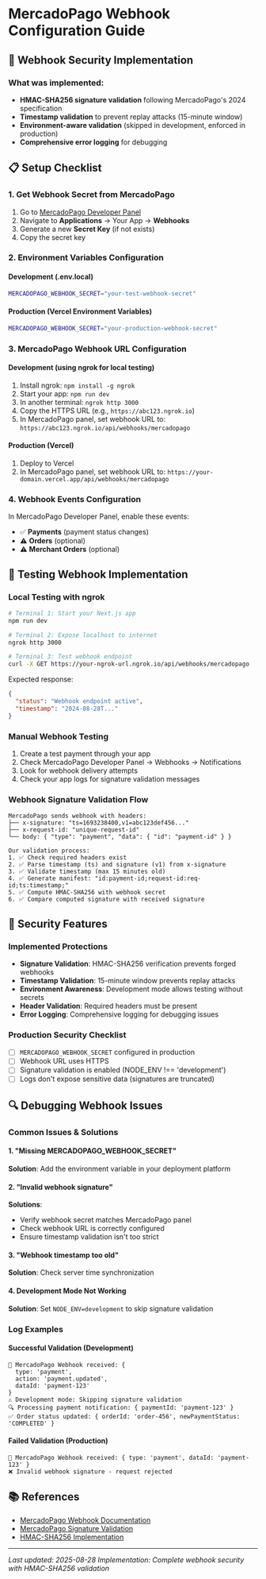 # MercadoPago Webhook Configuration Guide

## 🔐 Webhook Security Implementation

### What was implemented:
- **HMAC-SHA256 signature validation** following MercadoPago's 2024 specification
- **Timestamp validation** to prevent replay attacks (15-minute window)
- **Environment-aware validation** (skipped in development, enforced in production)
- **Comprehensive error logging** for debugging

## 📋 Setup Checklist

### 1. Get Webhook Secret from MercadoPago
1. Go to [MercadoPago Developer Panel](https://www.mercadopago.com/developers)
2. Navigate to **Applications** → Your App → **Webhooks**
3. Generate a new **Secret Key** (if not exists)
4. Copy the secret key

### 2. Environment Variables Configuration

#### Development (.env.local)
```bash
MERCADOPAGO_WEBHOOK_SECRET="your-test-webhook-secret"
```

#### Production (Vercel Environment Variables)
```bash
MERCADOPAGO_WEBHOOK_SECRET="your-production-webhook-secret"
```

### 3. MercadoPago Webhook URL Configuration

#### Development (using ngrok for local testing)
1. Install ngrok: `npm install -g ngrok`
2. Start your app: `npm run dev`
3. In another terminal: `ngrok http 3000`
4. Copy the HTTPS URL (e.g., `https://abc123.ngrok.io`)
5. In MercadoPago panel, set webhook URL to: `https://abc123.ngrok.io/api/webhooks/mercadopago`

#### Production (Vercel)
1. Deploy to Vercel
2. In MercadoPago panel, set webhook URL to: `https://your-domain.vercel.app/api/webhooks/mercadopago`

### 4. Webhook Events Configuration
In MercadoPago Developer Panel, enable these events:
- ✅ **Payments** (payment status changes)
- ⚠️ **Orders** (optional)
- ⚠️ **Merchant Orders** (optional)

## 🧪 Testing Webhook Implementation

### Local Testing with ngrok
```bash
# Terminal 1: Start your Next.js app
npm run dev

# Terminal 2: Expose localhost to internet
ngrok http 3000

# Terminal 3: Test webhook endpoint
curl -X GET https://your-ngrok-url.ngrok.io/api/webhooks/mercadopago
```

Expected response:
```json
{
  "status": "Webhook endpoint active",
  "timestamp": "2024-08-28T..."
}
```

### Manual Webhook Testing
1. Create a test payment through your app
2. Check MercadoPago Developer Panel → Webhooks → Notifications
3. Look for webhook delivery attempts
4. Check your app logs for signature validation messages

### Webhook Signature Validation Flow
```
MercadoPago sends webhook with headers:
├── x-signature: "ts=1693238400,v1=abc123def456..."
├── x-request-id: "unique-request-id"
└── body: { "type": "payment", "data": { "id": "payment-id" } }

Our validation process:
1. ✅ Check required headers exist
2. ✅ Parse timestamp (ts) and signature (v1) from x-signature
3. ✅ Validate timestamp (max 15 minutes old)
4. ✅ Generate manifest: "id:payment-id;request-id:req-id;ts:timestamp;"
5. ✅ Compute HMAC-SHA256 with webhook secret
6. ✅ Compare computed signature with received signature
```

## 🚨 Security Features

### Implemented Protections
- **Signature Validation**: HMAC-SHA256 verification prevents forged webhooks
- **Timestamp Validation**: 15-minute window prevents replay attacks  
- **Environment Awareness**: Development mode allows testing without secrets
- **Header Validation**: Required headers must be present
- **Error Logging**: Comprehensive logging for debugging issues

### Production Security Checklist
- [ ] `MERCADOPAGO_WEBHOOK_SECRET` configured in production
- [ ] Webhook URL uses HTTPS
- [ ] Signature validation is enabled (NODE_ENV !== 'development')
- [ ] Logs don't expose sensitive data (signatures are truncated)

## 🔍 Debugging Webhook Issues

### Common Issues & Solutions

#### 1. "Missing MERCADOPAGO_WEBHOOK_SECRET"
**Solution**: Add the environment variable in your deployment platform

#### 2. "Invalid webhook signature"
**Solutions**:
- Verify webhook secret matches MercadoPago panel
- Check webhook URL is correctly configured
- Ensure timestamp validation isn't too strict

#### 3. "Webhook timestamp too old"
**Solution**: Check server time synchronization

#### 4. Development Mode Not Working
**Solution**: Set `NODE_ENV=development` to skip signature validation

### Log Examples

#### Successful Validation (Development)
```
🔔 MercadoPago Webhook received: {
  type: 'payment',
  action: 'payment.updated',
  dataId: 'payment-123'
}
⚠️ Development mode: Skipping signature validation
🔍 Processing payment notification: { paymentId: 'payment-123' }
✅ Order status updated: { orderId: 'order-456', newPaymentStatus: 'COMPLETED' }
```

#### Failed Validation (Production)
```
🔔 MercadoPago Webhook received: { type: 'payment', dataId: 'payment-123' }
❌ Invalid webhook signature - request rejected
```

## 📚 References
- [MercadoPago Webhook Documentation](https://www.mercadopago.com/developers/en/docs/checkout-pro/additional-content/notifications/webhooks)
- [MercadoPago Signature Validation](https://www.mercadopago.com.br/developers/en/news/2024/01/11/Webhooks-Notifications-Simulator-and-Secret-Signature)
- [HMAC-SHA256 Implementation](https://hookdeck.com/webhooks/guides/how-to-implement-sha256-webhook-signature-verification)

---
*Last updated: 2025-08-28*
*Implementation: Complete webhook security with HMAC-SHA256 validation*